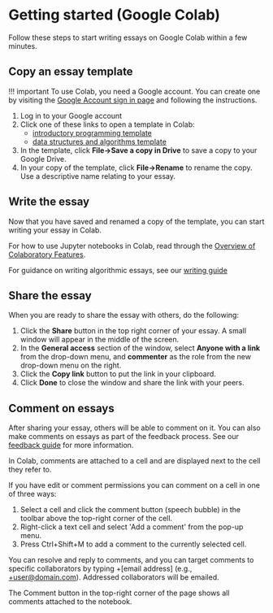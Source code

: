 # Getting started (Google Colab)

Follow these steps to start writing essays on Google Colab within a few minutes.

## Copy an essay template

!!! important
    To use Colab, you need a Google account. 
    You can create one by visiting the [Google Account sign in
    page](https://accounts.google.com/signin) and following the
    instructions.

1. Log in to your Google account
2. Click one of these links to open a template in Colab: 
    - [introductory programming template](https://colab.research.google.com/github/dsa-ou/algoesup/blob/main/src/docs/essays/template-intro-programming.ipynb)
    - [data structures and algorithms template](https://colab.research.google.com/github/dsa-ou/algoesup/blob/main/src/docs/essays/template-data-structures.ipynb)
3. In the template, click **File->Save a copy in Drive** to save a copy to your Google Drive. 
4. In your copy of the template, click **File->Rename** to rename the copy. 
   Use a descriptive name relating to your essay.

## Write the essay

Now that you have saved and renamed a copy of the template, 
you can start writing your essay in Colab.

For how to use Jupyter notebooks in Colab, read through the 
[Overview of Colaboratory Features](https://colab.research.google.com/notebooks/basic_features_overview.ipynb).

For guidance on writing algorithmic essays, see our [writing guide](writing.md)

## Share the essay

When you are ready to share the essay with others, do the following:

1. Click the **Share** button in the top right corner of your essay. 
   A small window will appear in the middle of the screen.
2. In the **General access** section of the window, select **Anyone with a link** 
   from the drop-down menu, and **commenter** as the role from the new drop-down menu on the right.
3. Click the **Copy link** button to put the link in your clipboard.
4. Click **Done** to close the window and share the link with your peers.

## Comment on essays

After sharing your essay, others will be able to comment on it. 
You can also make comments on essays as part of the feedback process. 
See our [feedback guide](feedback.md) for more information.

In Colab, comments are attached to a cell and are displayed next to the cell they refer to.

If you have edit or comment permissions you can comment on a cell in one of three ways:

1. Select a cell and click the comment button (speech bubble) in the toolbar 
   above the top-right corner of the cell.
2. Right-click a text cell and select 'Add a comment' from the pop-up menu.
3. Press Ctrl+Shift+M to add a comment to the currently selected cell.

You can resolve and reply to comments, and you can target comments to specific collaborators 
by typing +[email address] (e.g., +user@domain.com). Addressed collaborators will be emailed.

The Comment button in the top-right corner of the page shows all comments attached to the notebook.